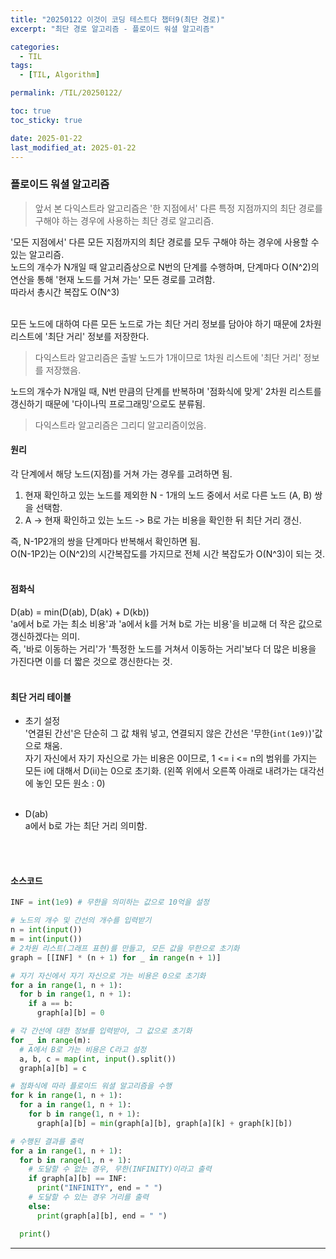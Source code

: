 ```yaml
---
title: "20250122 이것이 코딩 테스트다 챕터9(최단 경로)"
excerpt: "최단 경로 알고리즘 - 플로이드 워셜 알고리즘"

categories:
  - TIL
tags:
  - [TIL, Algorithm]

permalink: /TIL/20250122/

toc: true
toc_sticky: true

date: 2025-01-22
last_modified_at: 2025-01-22
---
```

### 플로이드 워셜 알고리즘
> 앞서 본 다익스트라 알고리즘은 '한 지점에서' 다른 특정 지점까지의 최단 경로를 구해야 하는 경우에 사용하는 최단 경로 알고리즘.<br>

'모든 지점에서' 다른 모든 지점까지의 최단 경로를 모두 구해야 하는 경우에 사용할 수 있는 알고리즘.<br>
노드의 개수가 N개일 때 알고리즘상으로 N번의 단계를 수행하며, 단계마다 O(N^2)의 연산을 통해 '현재 노드를 거쳐 가는' 모든 경로를 고려함.<br>
따라서 총시간 복잡도 O(N^3)<br><br>

모든 노드에 대하여 다른 모든 노드로 가는 최단 거리 정보를 담아야 하기 때문에 2차원 리스트에 '최단 거리' 정보를 저장한다.<br>
> 다익스트라 알고리즘은 출발 노드가 1개이므로 1차원 리스트에 '최단 거리' 정보를 저장했음.<br>

노드의 개수가 N개일 때, N번 만큼의 단계를 반복하며 '점화식에 맞게' 2차원 리스트를 갱신하기 때문에 '다이나믹 프로그래밍'으로도 분류됨.<br>
> 다익스트라 알고리즘은 그리디 알고리즘이었음.<br>

#### 원리
각 단계에서 해당 노드(지점)를 거쳐 가는 경우를 고려하면 됨.<br>
1. 현재 확인하고 있는 노드를 제외한 N - 1개의 노드 중에서 서로 다른 노드 (A, B) 쌍을 선택함. <br>
2. A -> 현재 확인하고 있는 노드 -> B로 가는 비용을 확인한 뒤 최단 거리 갱신.<br>

즉, N-1P2개의 쌍을 단계마다 반복해서 확인하면 됨.<br>
O(N-1P2)는 O(N^2)의 시간복잡도를 가지므로 전체 시간 복잡도가 O(N^3)이 되는 것.<br><br>

#### 점화식
D(ab) = min(D(ab), D(ak) + D(kb))<br>
'a에서 b로 가는 최소 비용'과 'a에서 k를 거쳐 b로 가는 비용'을 비교해 더 작은 값으로 갱신하겠다는 의미.<br>
즉, '바로 이동하는 거리'가 '특정한 노드를 거쳐서 이동하는 거리'보다 더 많은 비용을 가진다면 이를 더 짧은 것으로 갱신한다는 것.<br><br>

#### 최단 거리 테이블
* 초기 설정<br>
  '연결된 간선'은 단순히 그 값 채워 넣고, 연결되지 않은 간선은 '무한(```int(1e9)```)'값으로 채움.<br>
  자기 자신에서 자기 자신으로 가는 비용은 0이므로, 1 <= i <= n의 범위를 가지는 모든 i에 대해서 D(ii)는 0으로 초기화. (왼쪽 위에서 오른쪽 아래로 내려가는 대각선에 놓인 모든 원소 : 0)<br><br>

* D(ab)<br>
  a에서 b로 가는 최단 거리 의미함.

<br><br>
#### 소스코드
```python
INF = int(1e9) # 무한을 의미하는 값으로 10억을 설정

# 노드의 개수 및 간선의 개수를 입력받기
n = int(input())
m = int(input())
# 2차원 리스트(그래프 표현)를 만들고, 모든 값을 무한으로 초기화
graph = [[INF] * (n + 1) for _ in range(n + 1)]

# 자기 자신에서 자기 자신으로 가는 비용은 0으로 초기화
for a in range(1, n + 1):
  for b in range(1, n + 1):
    if a == b:
      graph[a][b] = 0

# 각 간선에 대한 정보를 입력받아, 그 값으로 초기화
for _ in range(m):
  # A에서 B로 가는 비용은 C라고 설정
  a, b, c = map(int, input().split())
  graph[a][b] = c

# 점화식에 따라 플로이드 워셜 알고리즘을 수행
for k in range(1, n + 1):
  for a in range(1, n + 1):
    for b in range(1, n + 1):
      graph[a][b] = min(graph[a][b], graph[a][k] + graph[k][b])

# 수행된 결과를 출력
for a in range(1, n + 1):
  for b in range(1, n + 1):
    # 도달할 수 없는 경우, 무한(INFINITY)이라고 출력
    if graph[a][b] == INF:
      print("INFINITY", end = " ")
    # 도달할 수 있는 경우 거리를 출력
    else:
      print(graph[a][b], end = " ")

  print()
```

<hr>
